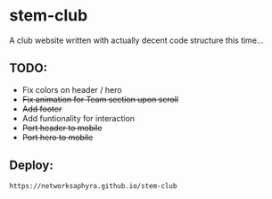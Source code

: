 # stem-club
A club website written with actually decent code structure this time...

## TODO:
- Fix colors on header / hero
- ~~Fix animation for Team section upon scroll~~
- ~~Add footer~~
- Add funtionality for interaction
- ~~Port header to mobile~~
- ~~Port hero to mobile~~

## Deploy:
```
https://networksaphyra.github.io/stem-club
```
